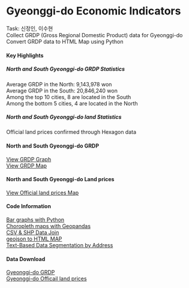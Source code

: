 # Gyeonggi-do Economic Indicators

Task: 신정인, 이수현<br>
Collect GRDP (Gross Regional Domestic Product) data for Gyeonggi-do<br>
Convert GRDP data to HTML Map using Python<br>

#### Key Highlights

##### North and South Gyeonggi-do GRDP Statistics
Average GRDP in the North: 9,143,978 won<br>
Average GRDP in the South: 20,846,240 won<br>
Among the top 10 cities, 8 are located in the South<br>
Among the bottom 5 cities, 4 are located in the North<br>
##### North and South Gyeonggi-do land Statistics
Official land prices confirmed through Hexagon data

#### North and South Gyeonggi-do GRDP
[View GRDP Graph](https://jinuew.github.io/sicm2002-6/assets/GRDP막대그래프.html)<br>
[View GRDP Map](https://jinuew.github.io/sicm2002-6/assets/Gyeonggi_GRDP_Map.html)<br>
#### North and South Gyeonggi-do Land prices
[View Official land prices Map](https://jinuew.github.io/sicm2002-6/assets/hexagon_map.html)<br>
#### Code Information
[Bar graphs with Python](https://github.com/jinuew/sicm2002-6/blob/main/assets/Code/GRDP.ipynb)<br>
[Choropleth maps with Geopandas](https://github.com/jinuew/sicm2002-6/blob/main/assets/Code/GRDP단계구분도.ipynb)<br>
[CSV & SHP Data Join](https://github.com/jinuew/sicm2002-6/blob/main/assets/Code/shp와csv조인.ipynb)<br>
[geojson to HTML MAP](https://github.com/jinuew/sicm2002-6/blob/main/assets/Code/Geojson_to_html.ipynb)<br>
[Text-Based Data Segmentation by Address](https://github.com/jinuew/sicm2002-6/blob/main/assets/Code/주소기반데이터분할.ipynb)

#### Data Download
[Gyeonggi-do GRDP](https://github.com/jinuew/sicm2002-6/raw/main/assets/Data/경기도GRDP.xlsx)<br>
[Gyeonggi-do Officail land prices](https://github.com/jinuew/sicm2002-6/raw/main/assets/Data/공시지가.zip)<br>
